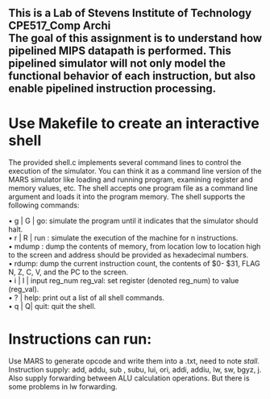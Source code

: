 This is a Lab of Stevens Institute of Technology CPE517_Comp Archi<br>
The goal of this assignment is to understand how pipelined MIPS datapath is performed. This pipelined simulator will not only model the functional behavior of each instruction, but also enable pipelined instruction processing.<br>
---
# Use Makefile to create an interactive shell<br>
The provided shell.c implements several command lines to control the execution of the simulator. You can think it as a command line version of the MARS simulator like loading and running program, examining register and memory values, etc. The shell accepts one program file as a command line argument and loads it into the program memory. The shell supports the following commands: <br>

•	g | G | go: simulate the program until it indicates that the simulator should halt.<br>
•	r | R | run <n>: simulate the execution of the machine for n instructions.<br>
•	mdump <low> <high>: dump the contents of memory, from location low to location high to the screen <low> and <high> address should be provided as hexadecimal numbers.<br>
•	rdump: dump the current instruction count, the contents of $0- $31, FLAG N, Z, C, V, and the PC to the screen.<br>
•	i | I | input reg_num reg_val: set register (denoted reg_num) to value (reg_val).<br>
•	? | help: print out a list of all shell commands.<br>
•	q | Q| quit: quit the shell.<br>
# Instructions can run:<br>
Use MARS to generate opcode and write them into a .txt, need to note *stall*.<br>
Instruction supply: add, addu, sub , subu, lui, ori, addi, addiu, lw, sw, bgyz, j. Also supply forwarding between ALU calculation operations. But there is some problems in lw forwarding.
